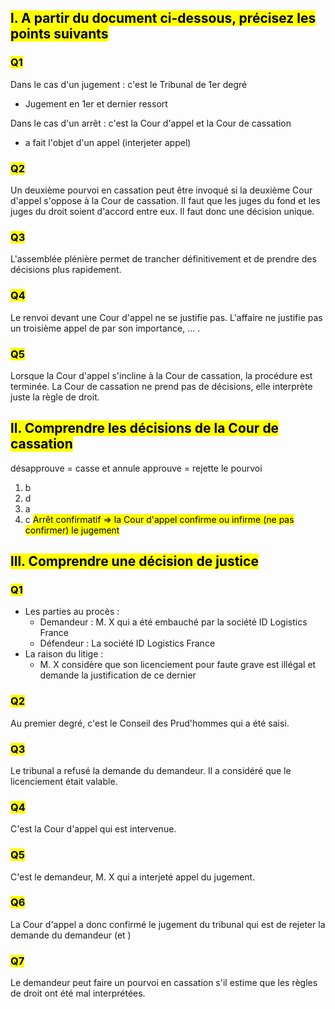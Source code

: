 ## <mark class="hltr-green format">l. A partir du document ci-dessous, précisez les points suivants </mark>

### <mark class="hltr-pink format">Q1</mark>

Dans le cas d'un jugement : c'est le Tribunal de 1er degré
- Jugement en 1er et dernier ressort

Dans le cas d'un arrêt : c'est la Cour d'appel et la Cour de cassation
- a fait l'objet d'un appel (interjeter appel)
### <mark class="hltr-pink format">Q2</mark>

Un deuxième pourvoi en cassation peut être invoqué si la deuxième Cour d'appel s'oppose à la Cour de cassation.
Il faut que les juges du fond et les juges du droit soient d'accord entre eux. Il faut donc une décision unique.

### <mark class="hltr-pink format">Q3</mark>

L'assemblée plénière permet de trancher définitivement et de prendre des décisions plus rapidement.

### <mark class="hltr-pink format">Q4</mark>

Le renvoi devant une Cour d'appel ne se justifie pas. L'affaire ne justifie pas un troisième appel de par son importance, ... .
### <mark class="hltr-pink format">Q5</mark>

Lorsque la Cour d'appel s'incline à la Cour de cassation, la procédure est terminée. La Cour de cassation ne prend pas de décisions, elle interprète juste la règle de droit.

## <mark class="hltr-green format">ll. Comprendre les décisions de la Cour de cassation</mark>
désapprouve = casse et annule
approuve = rejette le pourvoi
1. b
2. d
3. a
4. c
<mark class="hltr-red format">Arrêt confirmatif => la Cour d'appel confirme ou infirme (ne pas confirmer) le jugement</mark>
## <mark class="hltr-green format">lll. Comprendre une décision de justice </mark>

### <mark class="hltr-pink format">Q1</mark>

- Les parties au procès : 
	- Demandeur : M. X qui a été embauché par la société ID Logistics France
	- Défendeur : La société ID Logistics France
- La raison du litige :
	- M. X considère que son licenciement pour faute grave est illégal et demande la justification de ce dernier

### <mark class="hltr-pink format">Q2</mark>

Au premier degré, c'est le Conseil des Prud'hommes qui a été saisi.

### <mark class="hltr-pink format">Q3</mark>

Le tribunal a refusé la demande du demandeur. Il a considéré que le licenciement était valable.
### <mark class="hltr-pink format">Q4</mark>
C'est la Cour d'appel qui est intervenue.

### <mark class="hltr-pink format">Q5</mark>

C'est le demandeur, M. X qui a interjeté appel du jugement.
### <mark class="hltr-pink format">Q6</mark>
La Cour d'appel a donc confirmé le jugement du tribunal qui est de rejeter la demande du demandeur (et )

### <mark class="hltr-pink format">Q7</mark>

Le demandeur peut faire un pourvoi en cassation s'il estime que les règles de droit ont été mal interprétées.